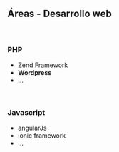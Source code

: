 ## Áreas - Desarrollo web ##
&nbsp;
&nbsp;
### PHP <!-- .element: class="fragment" data-fragment-index="1" -->

- Zend Framework <!-- .element: class="fragment" data-fragment-index="1" -->
- **Wordpress** <!-- .element: class="fragment" data-fragment-index="1" -->
- ... <!-- .element: class="fragment" data-fragment-index="1" -->

&nbsp;
&nbsp;
### Javascript <!-- .element: class="fragment" data-fragment-index="2" -->

- angularJs<!-- .element: class="fragment" data-fragment-index="2" -->
- ionic framework<!-- .element: class="fragment" data-fragment-index="2" -->
- ...<!-- .element: class="fragment" data-fragment-index="2" -->

